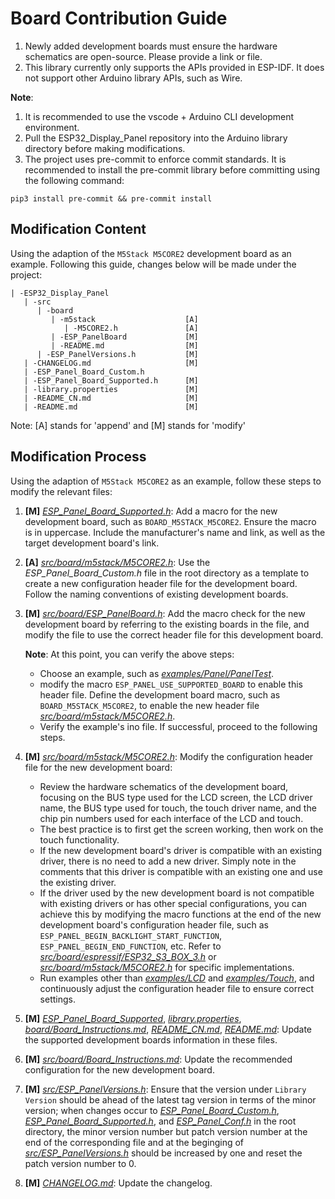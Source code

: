 # Board Contribution Guide

1. Newly added development boards must ensure the hardware schematics are open-source. Please provide a link or file.
2. This library currently only supports the APIs provided in ESP-IDF. It does not support other Arduino library APIs, such as Wire.

**Note**:
1. It is recommended to use the vscode + Arduino CLI development environment.
2. Pull the ESP32_Display_Panel repository into the Arduino library directory before making modifications.
3. The project uses pre-commit to enforce commit standards. It is recommended to install the pre-commit library before committing using the following command:

```
pip3 install pre-commit && pre-commit install
```

## Modification Content

Using the adaption of the `M5Stack M5CORE2` development board as an example. Following this guide, changes below will be made under the project:

```
| -ESP32_Display_Panel
   | -src
      | -board
         | -m5stack                    [A]
            | -M5CORE2.h               [A]
         | -ESP_PanelBoard             [M]
         | -README.md                  [M]
      | -ESP_PanelVersions.h           [M]
   | -CHANGELOG.md                     [M]
   | -ESP_Panel_Board_Custom.h         
   | -ESP_Panel_Board_Supported.h      [M]
   | -library.properties               [M]
   | -README_CN.md                     [M]
   | -README.md                        [M]
```
Note: [A] stands for 'append' and [M] stands for 'modify'

## Modification Process

Using the adaption of `M5Stack M5CORE2` as an example, follow these steps to modify the relevant files:

1. **[M]** *[ESP_Panel_Board_Supported.h](../../ESP_Panel_Board_Supported.h)*: Add a macro for the new development board, such as `BOARD_M5STACK_M5CORE2`. Ensure the macro is in uppercase. Include the manufacturer's name and link, as well as the target development board's link.
2. **[A]** *[src/board/m5stack/M5CORE2.h](../board/m5stack/M5CORE2.h)*: Use the *ESP_Panel_Board_Custom.h* file in the root directory as a template to create a new configuration header file for the development board. Follow the naming conventions of existing development boards.
3. **[M]** *[src/board/ESP_PanelBoard.h](../board/ESP_PanelBoard.h)*: Add the macro check for the new development board by referring to the existing boards in the file, and modify the file to use the correct header file for this development board.

   **Note**: At this point, you can verify the above steps:

      - Choose an example, such as *[examples/Panel/PanelTest](../../examples/Panel/PanelTest/)*.
      - modify the macro `ESP_PANEL_USE_SUPPORTED_BOARD` to enable this header file. Define the development board macro, such as `BOARD_M5STACK_M5CORE2`, to enable the new header file *[src/board/m5stack/M5CORE2.h](../board/m5stack/M5CORE2.h)*.
      - Verify the example's ino file. If successful, proceed to the following steps.

4. **[M]** *[src/board/m5stack/M5CORE2.h](../board/m5stack/M5CORE2.h)*: Modify the configuration header file for the new development board:
   - Review the hardware schematics of the development board, focusing on the BUS type used for the LCD screen, the LCD driver name, the BUS type used for touch, the touch driver name, and the chip pin numbers used for each interface of the LCD and touch.
   - The best practice is to first get the screen working, then work on the touch functionality.
   - If the new development board's driver is compatible with an existing driver, there is no need to add a new driver. Simply note in the comments that this driver is compatible with an existing one and use the existing driver.
   - If the driver used by the new development board is not compatible with existing drivers or has other special configurations, you can achieve this by modifying the macro functions at the end of the new development board's configuration header file, such as `ESP_PANEL_BEGIN_BACKLIGHT_START_FUNCTION`, `ESP_PANEL_BEGIN_END_FUNCTION`, etc. Refer to *[src/board/espressif/ESP32_S3_BOX_3.h](../board/espressif/ESP32_S3_BOX_3.h)* or *[src/board/m5stack/M5CORE2.h](../board/m5stack/M5CORE2.h)* for specific implementations.
   - Run examples other than *[examples/LCD](../../examples/LCD/)* and *[examples/Touch](../../examples/Touch/)*, and continuously adjust the configuration header file to ensure correct settings.

5. **[M]** *[ESP_Panel_Board_Supported](../../ESP_Panel_Board_Supported.h)*, *[library.properties](../../library.properties)*, *[board/Board_Instructions.md](../board/Board_Instructions.md)*, *[README_CN.md](../../README_CN.md)*, *[README.md](../../README.md)*: Update the supported development boards information in these files.
6. **[M]** *[src/board/Board_Instructions.md](../board/Board_Instructions.md)*: Update the recommended configuration for the new development board.
7. **[M]** *[src/ESP_PanelVersions.h](../ESP_PanelVersions.h)*: Ensure that the version under `Library Version` should be ahead of the latest tag version in terms of the minor version; when changes occur to *[ESP_Panel_Board_Custom.h](../../ESP_Panel_Board_Custom.h)*, *[ESP_Panel_Board_Supported.h](../../ESP_Panel_Board_Supported.h)*, and *[ESP_Panel_Conf.h](../../ESP_Panel_Conf.h)* in the root directory, the minor version number but patch version number at the end of the corresponding file and at the beginging of *[src/ESP_PanelVersions.h](../ESP_PanelVersions.h)* should be increased by one and reset the patch version number to 0.
8. **[M]** *[CHANGELOG.md](../../CHANGELOG.md)*: Update the changelog.